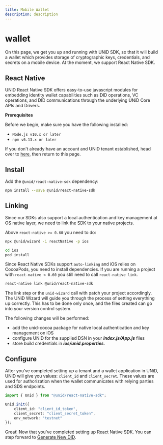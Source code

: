 ```yaml
---
title: Mobile Wallet
description: description
---
```


# wallet

On this page, we get you up and running with UNiD SDK, so that it will build a wallet which provides storage of cryptographic keys, credentials, and secrets on a mobile device. At the moment, we support React Native SDK.

## React Native

UNiD React Native SDK offers easy-to-use javascript modules for embedding identity wallet capabilities such as DID operations, VC operations, and DID communications through the underlying UNiD Core APIs and Drivers.

**Prerequisites**

Before we begin, make sure you have the following installed:

* `Node.js v10.x or later`
* `npm v6.13.x or later`

If you don't already have an account and UNiD tenant established, head over to [here](https://docs.getunid.io), then return to this page.

## Install

Add the `@unid/react-native-sdk` dependency:

```bash
npm install --save @unid/react-native-sdk
```

## Linking

Since our SDKs also support a local authentication and key management at OS native layer, we need to link the SDK to your native projects.

Above `react-native >= 0.60` you need to do:

```bash
npx @unid/wizard -i reactNative -p ios

cd ios
pod install
```

Since React Native SDKs support `auto-linking` and iOS relies on CocoaPods, you need to install dependencies. If you are running a project with `react-native < 0.60` you still need to call `react-native link`.

```bash
react-native link @unid/react-native-sdk
```

The link step or the `unid-wizard` call with patch your project accordingly. The UNiD Wizard will guide you through the process of setting everything up correctly. This has to be done only once, and the files created can go into your version control system.

The following changes will be performed:

* add the unid-cocoa package for native local authentication and key management on iOS
* configure UNiD for the supplied DSN in your _**index.js/App.js**_ files
* store build credentials in _**ios/unid.properties**_.

## Configure

After you've completed setting up a tenant and a wallet application in UNiD, UNiD will give you values: `client_id` and `client_secret`. These values are used for authorization when the wallet communicates with relying parties and SDS endpoints.

```typescript
import { Unid } from "@unid/react-native-sdk";

Unid.init({
    client_id: "client_id_token",
    client_secret: "client_secret_token",
    env_network: "testnet"
});
```

Great! Now that you've completed setting up React Native SDK. You can step forward to [Generate New DID](https://github.com/getunid/unid-docs/tree/e7fb1b3ad25103722358ceeb45984bbaf95da3da/wallet/1-did-operation/README.md).

